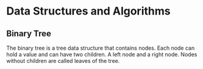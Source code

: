 # Data Structures and Algorithms

## Binary Tree

The binary tree is a tree data structure that contains nodes. Each node can hold a value and can have two children. A left node and a right node. Nodes without children are called leaves of the tree.
